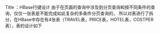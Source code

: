 Title     ：HBase行键设计
由于在页面的查询中涉及到分页查询和按不同条件的查询，仅仅一张表是不能完成如此复杂的多条件分页查询的，
所以对表进行了拆分，在HBase中存在有4张表（TRAVEL表，PRICE表，HOTEL表，COSTPER表），表的设计如下
